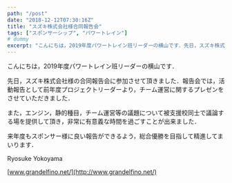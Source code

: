 ```yaml
---
path: "/post"
date: "2018-12-12T07:30:16Z"
title: "スズキ株式会社様合同報告会"
tags: ["スポンサーシップ", "パワートレイン"]
# dummy
excerpt: "こんにちは，2019年度パワートレイン班リーダーの横山です．先日，スズキ株式会社様の合同報告会に参加させて頂きました．報告会では，活動報告として前年度プロジェクトリーダーより，チーム運営に関するプレ..."
---
```


こんにちは，2019年度パワートレイン班リーダーの横山です．

先日，スズキ株式会社様の合同報告会に参加させて頂きました．報告会では，活動報告として前年度プロジェクトリーダーより，チーム運営に関するプレゼンをさせていただきました．

また，エンジン，静的種目，チーム運営等の議題について被支援校同士で議論する場を提供して頂き，非常に有意義な時間を過ごすことが出来ました．

来年度もスポンサー様に良い報告ができるよう，総合優勝を目指して精進してまいります．

Ryosuke Yokoyama

[www.grandelfino.net/](http://www.grandelfino.net/)